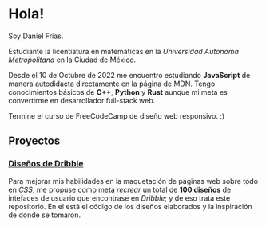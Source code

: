 # Hola!

Soy Daniel Frias.

Estudiante la licentiatura en matemáticas en la *Universidad Autonoma Metropolitana* en la Ciudad de México.

Desde el 10 de Octubre de 2022 me encuentro estudiando **JavaScript** de manera autodidacta directamente en la página de MDN. Tengo conocimientos básicos de **C++**, **Python** y **Rust** aunque mi meta es convertirme en desarrollador full-stack web.

Termine el curso de FreeCodeCamp de diseño web responsivo. :)

## Proyectos

### [Diseños de Dribble](https://github.com/Wiliamdewitt72/design-of-Dribble.git)

Para mejorar mis habilidades en la maquetación de páginas web sobre todo en *CSS*, me propuse como meta *recrear* un total de **100 diseños** de intefaces de usuario que encontrase en *Dribble*; y de eso trata este repositorio. En el está el código de los diseños elaborados y la inspiración de donde se tomaron.
